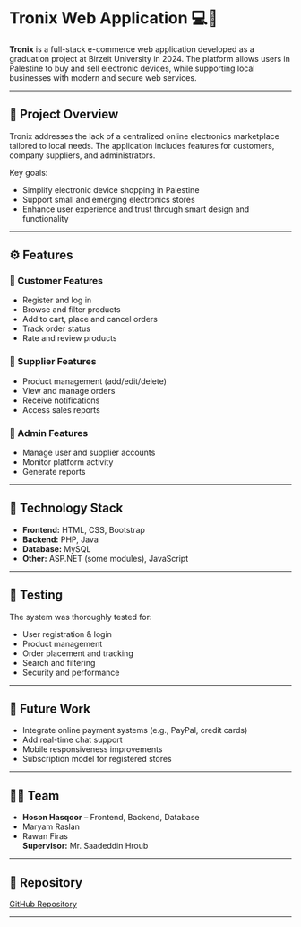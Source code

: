 # Tronix Web Application 💻🛒

**Tronix** is a full-stack e-commerce web application developed as a graduation project at Birzeit University in 2024. The platform allows users in Palestine to buy and sell electronic devices, while supporting local businesses with modern and secure web services.

---

## 📌 Project Overview

Tronix addresses the lack of a centralized online electronics marketplace tailored to local needs. The application includes features for customers, company suppliers, and administrators.

Key goals:
- Simplify electronic device shopping in Palestine
- Support small and emerging electronics stores
- Enhance user experience and trust through smart design and functionality

---

## ⚙️ Features

### 🔸 Customer Features
- Register and log in
- Browse and filter products
- Add to cart, place and cancel orders
- Track order status
- Rate and review products

### 🔸 Supplier Features
- Product management (add/edit/delete)
- View and manage orders
- Receive notifications
- Access sales reports

### 🔸 Admin Features
- Manage user and supplier accounts
- Monitor platform activity
- Generate reports

---

## 🧱 Technology Stack

- **Frontend:** HTML, CSS, Bootstrap
- **Backend:** PHP, Java
- **Database:** MySQL
- **Other:** ASP.NET (some modules), JavaScript

---

## 🧪 Testing

The system was thoroughly tested for:
- User registration & login
- Product management
- Order placement and tracking
- Search and filtering
- Security and performance

---

## 🔮 Future Work

- Integrate online payment systems (e.g., PayPal, credit cards)
- Add real-time chat support
- Mobile responsiveness improvements
- Subscription model for registered stores

---

## 🧑‍💻 Team

- **Hoson Hasqoor** – Frontend, Backend, Database  
- Maryam Raslan  
- Rawan Firas  
**Supervisor:** Mr. Saadeddin Hroub

---

## 📎 Repository

[GitHub Repository](https://github.com/Hoson02y/Tronix-WebApp)

---

